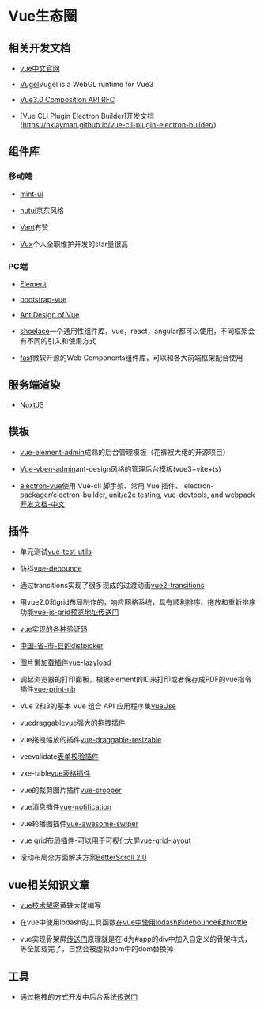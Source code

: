 # Vue生态圈

## 相关开发文档

* [vue中文官网](https://cn.vuejs.org/) 

* [Vugel](https://vugel.planning.nl/)Vugel is a WebGL runtime for Vue3

* [Vue3.0 Composition API RFC](https://composition-api.vuejs.org/#summary)

* [Vue CLI Plugin Electron Builder]开发文档(https://nklayman.github.io/vue-cli-plugin-electron-builder/)

## 组件库

### 移动端

* [mint-ui](https://mint-ui.github.io/#!/zh-cn)

* [nutui](https://nutui.jd.com/#/index)京东风格

* [Vant](https://youzan.github.io/vant/#/zh-CN/)有赞

* [Vux](https://github.com/moxiecode/plupload)个人全职维护开发的star量很高

### PC端

* [Element](https://element.eleme.cn/#/zh-CN)

* [bootstrap-vue](https://bootstrap-vue.org/)

* [Ant Design of Vue](https://www.antdv.com/docs/vue/introduce-cn/)

* [shoelace](https://shoelace.style/)一个通用性组件库，vue，react，angular都可以使用，不同框架会有不同的引入和使用方式

* [fast](https://www.fast.design/)微软开源的Web Components组件库，可以和各大前端框架配合使用


## 服务端渲染

* [NuxtJS](https://zh.nuxtjs.org/)


## 模板

* [vue-element-admin](https://panjiachen.gitee.io/vue-element-admin-site/zh/)成熟的后台管理模板（花裤衩大佬的开源项目）

* [Vue-vben-admin](https://vvbin.cn/docs/)ant-design风格的管理后台模板(vue3+vite+ts)

* [electron-vue](https://github.com/SimulatedGREG/electron-vue)使用 Vue-cli 脚手架、常用 Vue 插件、 electron-packager/electron-builder, unit/e2e testing, vue-devtools, and webpack[开发文档-中文](https://simulatedgreg.gitbooks.io/electron-vue/content/cn/)

## 插件

* 单元测试[vue-test-utils](https://vue-test-utils.vuejs.org/zh/)

* 防抖[vue-debounce](https://www.npmjs.com/package/vue-debounce)

* 通过transitions实现了很多现成的过渡动画[vue2-transitions](https://github.com/BinarCode/vue2-transitions)

* 用vue2.0和grid布局制作的，响应网格系统，具有顺利排序、拖放和重新排序功能[vue-js-grid](https://github.com/euvl/vue-js-grid)[预览地址传送门](https://euvl.github.io/vue-js-grid/)

* [vue实现的各种验证码](https://github.com/mizuka-wu/vue2-verify)

* [中国-省-市-县的distpicker](https://github.com/jcc/v-distpicker)

* [图片懒加载插件vue-lazyload](https://www.npmjs.com/package/vue-lazyload)

* 调起浏览器的打印面板，根据element的ID来打印或者保存成PDF的vue指令插件[vue-print-nb](https://www.npmjs.com/package/vue-print-nb)

* Vue 2和3的基本 Vue 组合 API 应用程序集[vueUse](https://github.com/antfu/vueuse)

* vuedraggable[vue强大的拖拽插件](https://www.npmjs.com/package/vuedraggable)

* vue拖拽缩放的插件[vue-draggable-resizable](https://github.com/mauricius/vue-draggable-resizable)

* veevalidate[表单校验插件](https://logaretm.github.io/vee-validate/)

* vxe-table[vue表格插件](https://github.com/xuliangzhan/vxe-table)

* vue的裁剪图片插件[vue-cropper](https://www.npmjs.com/package/vue-cropperjs)

* vue消息插件[vue-notification](https://github.com/euvl/vue-notification) 

* vue轮播图插件[vue-awesome-swiper](https://github.com/surmon-china/vue-awesome-swiper)

* vue grid布局插件-可以用于可视化大屏[vue-grid-layout](https://github.com/jbaysolutions/vue-grid-layout)

* 滚动布局全方面解决方案[BetterScroll 2.0](https://better-scroll.github.io/docs/zh-CN/)

## vue相关知识文章

* [vue技术解密](https://ustbhuangyi.github.io/vue-analysis/)黄轶大佬编写

* 在vue中使用lodash的工具函数[在vue中使用lodash的debounce和throttle](https://www.digitalocean.com/community/tutorials/vuejs-lodash-throttle-debounce)

* vue实现骨架屏[传送门](https://segmentfault.com/a/1190000014832185)原理就是在id为#app的div中加入自定义的骨架样式，等全加载完了，自然会被虚拟dom中的dom替换掉
## 工具

* 通过拖拽的方式开发中后台系统[传送门](http://www.freedomen.cn/#/Introduce)